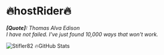 # 🔥hostRider🔥
***[Quote]:*** _Thomas Alva Edison <br> I have not failed. I've just found 10,000 ways that won't work._



<!--
**⚡GhostRider/GhostRider⚡r** is a ✨ _special_ ✨ repository because its `README.md` (this file) appears on your GitHub profile.

Here are some ideas to get you started:

- 🔭 I’m currently working on ...
- 🌱 I’m currently learning ...
- 👯 I’m looking to collaborate on ...
- 🤔 I’m looking for help with ...
- 💬 Ask me about ...
- 📫 How to reach me: ...
- 😄 Pronouns: ...
- ⚡ Fun fact: ...
-->

![Stifler82 🔥GitHub Stats](https://github-readme-stats.vercel.app/api?username=Stifler82&show_icons=true&theme=radical)
